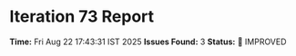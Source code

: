 # Iteration 73 Report
**Time:** Fri Aug 22 17:43:31 IST 2025
**Issues Found:** 3
**Status:** 🔧 IMPROVED

